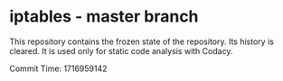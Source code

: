 # iptables - master branch

This repository contains the frozen state of the repository.
Its history is cleared. It is used only for static code
analysis with Codacy.

Commit Time: 1716959142